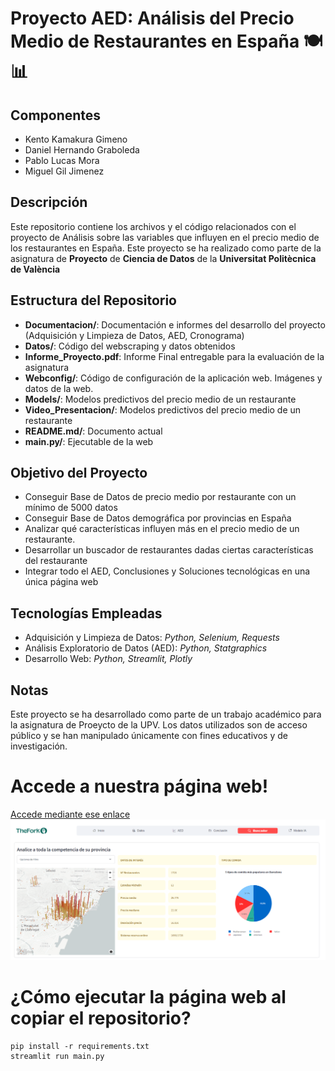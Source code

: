 # Proyecto AED: Análisis del Precio Medio de Restaurantes en España 🍽️📊

## Componentes

- Kento Kamakura Gimeno
- Daniel Hernando Graboleda
- Pablo Lucas Mora
- Miguel Gil Jimenez

## Descripción

Este repositorio contiene los archivos y el código relacionados con el proyecto de Análisis sobre las variables que influyen en el precio medio de los restaurantes en España. Este proyecto se ha realizado como parte de la asignatura de **Proyecto** de **Ciencia de Datos** de la **Universitat Politècnica de València**

## Estructura del Repositorio

- **Documentacion/**: Documentación e informes del desarrollo del proyecto (Adquisición y Limpieza de Datos, AED, Cronograma)
- **Datos/**: Código del webscraping y datos obtenidos
- **Informe_Proyecto.pdf**: Informe Final entregable para la evaluación de la asignatura
- **Webconfig/**: Código de configuración de la aplicación web. Imágenes y datos de la web.
- **Models/**: Modelos predictivos del precio medio de un restaurante
- **Video_Presentacion/**: Modelos predictivos del precio medio de un restaurante
- **README.md/**: Documento actual
- **main.py/**: Ejecutable de la web

## Objetivo del Proyecto
- Conseguir Base de Datos de precio medio por restaurante con un mínimo de 5000 datos
- Conseguir Base de Datos demográfica por provincias en España​
- Analizar qué características influyen más en el precio medio de un restaurante.
- Desarrollar un buscador de restaurantes dadas ciertas características del restaurante
- Integrar todo el AED, Conclusiones y Soluciones tecnológicas en una única página web​

## Tecnologías Empleadas

- Adquisición y Limpieza de Datos: *Python, Selenium, Requests*
- Análisis Exploratorio de Datos (AED): *Python, Statgraphics*
- Desarrollo Web: *Python, Streamlit, Plotly*

## Notas

Este proyecto se ha desarrollado como parte de un trabajo académico para la asignatura de Proeycto de la UPV. Los datos utilizados son de acceso público y se han manipulado únicamente con fines educativos y de investigación.


# Accede a nuestra página web!
[Accede mediante ese enlace](https://thefork.streamlit.app/)
![Preview](webconfig/img/prevista_web.PNG)

# ¿Cómo ejecutar la página web al copiar el repositorio?
```
pip install -r requirements.txt
streamlit run main.py
```